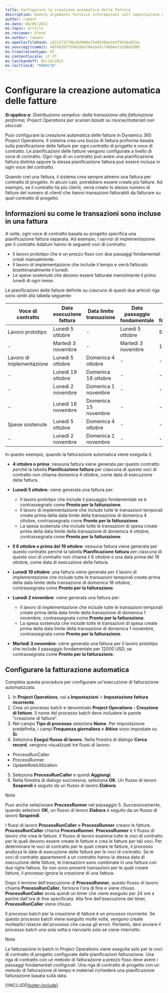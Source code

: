 ```yaml
---
title: Configurare la creazione automatica delle fatture
description: Questo argomento fornisce informazioni sull'impostazione e la configurazione della creazione automatica di fatture proforma.
author: rumant
ms.date: 04/05/2021
ms.topic: article
ms.reviewer: kfend
ms.author: rumant
ms.openlocfilehash: 2d212f2279b28d900e75d45386e343f95b8e825e
ms.sourcegitcommit: 40f68387f594180af64a5e5c748b6efa188bd300
ms.translationtype: HT
ms.contentlocale: it-IT
ms.lasthandoff: 05/10/2021
ms.locfileid: "6004176"
---
```

# <a name="set-up-automatic-invoice-creation"></a>Configurare la creazione automatica delle fatture 
 
_**Si applica a:** Distribuzione semplice: dalla transazione alla fatturazione proforma, Project Operations per scenari basati su risorse/materiali non stoccati_

Puoi configurare la creazione automatica delle fatture in Dynamics 365 Project Operations. Il sistema crea una bozza di fattura proforma basata sulla pianificazione delle fatture per ogni contratto di progetto e voce di contratto. Le pianificazioni delle fatture vengono configurate a livello di voce di contratto. Ogni riga di un contratto può avere una pianificazione fattura distinta oppure la stessa pianificazione fattura può essere inclusa in ogni voce del contratto.

Quando crei una fattura, il sistema crea sempre almeno una fattura per contratto di progetto. In alcuni casi, potrebbero essere create più fatture. Ad esempio, se il contratto ha più clienti, verrà creato lo stesso numero di fatture del numero di clienti che hanno transazioni fatturabili da fatturare su quel contratto di progetto.

## <a name="understand-how-transactions-are-included-on-an-invoice"></a>Informazioni su come le transazioni sono incluse in una fattura 

A volte, ogni voce di contratto basata su progetto specifica una pianificazione fattura separata. Ad esempio, i servizi di implementazione per il contratto Adatum hanno le seguenti voci di contratto:

- Il lavoro prototipo che è un prezzo fisso con due passaggi fondamentali creati manualmente.
- Il lavoro di implementazione che include il tempo e verrà fatturato bisettimanalmente il lunedì.
- Le spese sostenute che devono essere fatturate mensilmente il primo lunedì di ogni mese.

Le pianificazioni delle fatture definite su ciascuno di questi due articoli riga sono simili alla tabella seguente:

| Voce di contratto | Data esecuzione fattura | Data limite transazione | Data passaggio fondamentale | Importo passaggio fondamentale |
| --- | --- | --- | --- | --- |
| Lavoro prototipo | Lunedì 5 ottobre | - | Lunedì 5 ottobre | 5000 USD |
| - | Martedì 3 novembre | - | Martedì 3 novembre | 12,000 USD |
| Lavoro di implementazione | Lunedì 5 ottobre | Domenica 4 ottobre | - | - |
| - | Lunedì 19 ottobre | Domenica 18 ottobre | - | - |
| - | Lunedì 2 novembre | Domenica 1 novembre | - | - |
| - | Lunedì 16 novembre | Domenica 15 novembre | - | - |
| Spese sostenute | Lunedì 5 ottobre | Domenica 4 ottobre | - | - |
| - | Lunedì 2 novembre | Domenica 1 novembre | - | - |

In questo esempio, quando la fatturazione automatica viene eseguita il:

- **4 ottobre o prima**: nessuna fattura viene generata per questo contratto perché la tabella **Pianificazione fattura** per ciascuna di queste voci di contratto non chiama domenica 4 ottobre, come data di esecuzione della fattura.
- **Lunedì 5 ottobre**: viene generata una fattura per:

    - Il lavoro prototipo che include il passaggio fondamentale se è contrassegnato come **Pronto per la fatturazione**.
    - Il lavoro di implementazione che include tutte le transazioni temporali create prima della data limite della transazione di domenica 4 ottobre, contrassegnata come **Pronto per la fatturazione**.
    - La spesa sostenuta che include tutte le transazioni di spesa create prima della data limite della transazione di domenica 4 ottobre, contrassegnata come **Pronto per la fatturazione**.
  
- **Il 6 ottobre o prima del 19 ottobre**: nessuna fattura viene generata per questo contratto perché la tabella **Pianificazione fattura** per ciascuna di queste voci di contratto non chiama il 6 ottobre o una data prima del 19 ottobre, come data di esecuzione della fattura.
- **Lunedì 19 ottobre**: una fattura viene generata per il lavoro di implementazione che include tutte le transazioni temporali create prima della data limite della transazione di domenica 18 ottobre, contrassegnata come **Pronto per la fatturazione**.
- **Lunedì 2 novembre**: viene generata una fattura per:

    - Il lavoro di implementazione che include tutte le transazioni temporali create prima della data limite della transazione di domenica 1 novembre, contrassegnata come **Pronto per la fatturazione**.
    - La spesa sostenuta che include tutte le transazioni di spesa create prima della data limite della transazione di domenica 1 novembre, contrassegnata come **Pronto per la fatturazione**.

- **Martedì 3 novembre**: viene generata una fattura per il lavoro prototipo che include il passaggio fondamentale per 12000 USD, se contrassegnata come **Pronto per la fatturazione**.

## <a name="configure-automatic-invoicing"></a>Configurare la fatturazione automatica

Completa questa procedura per configurare un'esecuzione di fatturazione automatizzata.

1. In **Project Operations**, vai a **Impostazioni** > **Impostazione fattura ricorrente**.
2. Crea un processo batch e denominalo **Project Operations - Creazione di fatture**. Il nome del processo batch deve includere le parole "creazione di fatture".
3. Nel campo **Tipo di processo** seleziona **Nome**. Per impostazione predefinita, i campi **Frequenza giornaliera** e **Attivo** sono impostate su **Sì**.
4. Seleziona **Esegui flusso di lavoro**. Nella finestra di dialogo **Cerca record**, vengono visualizzati tre flussi di lavoro:

- ProcessRunCaller
- ProcessRunner
- UpdateRoleUtilization

5. Seleziona **ProcessRunCaller** e quindi **Aggiungi**.
6. Nella finestra di dialogo successiva, seleziona **OK**. Un flusso di lavoro **Sospendi** è seguito da un flusso di lavoro **Elabora**. 

> [!NOTE]
> Puoi anche selezionare **ProcessRunner** nel passaggio 5. Successivamente, quando selezioni **OK**, un flusso di lavoro **Elabora** è seguito da un flusso di lavoro **Sospendi**.

I flussi di lavoro **ProcessRunCaller** e **ProcessRunner** creano le fatture. **ProcessRunCaller** chiama **ProcessRunner**. **ProcessRunner** è il flusso di lavoro che crea le fatture. Il flusso di lavoro esamina tutte le voci di contratto per le quali devono essere create le fatture e crea le fatture per tali voci. Per determinare le voci di contratto per le quali creare le fatture, il processo analizza le date di esecuzione delle fatture per le voci di contratto. Se le voci di contratto appartenenti a un contratto hanno la stessa data di esecuzione delle fatture, le transazioni sono combinate in una fattura con due righe fattura. Se non sono presenti transazioni per le quali creare fatture, il processo ignora la creazione di una fattura.

Dopo il termine dell'esecuzione di **ProcessRunner**, questo flusso di lavoro chiama **ProcessRunCaller**, fornisce l'ora di fine e viene chiuso. **ProcessRunCaller** avvia quindi un timer che viene eseguito per 24 ore a partire dall'ora di fine specificata. Alla fine dell'esecuzione del timer, **ProcessRunCaller** viene chiuso.

Il processo batch per la creazione di fatture è un processo ricorrente. Se questo processo batch viene eseguito molte volte, vengono create molteplici istanze del processo che causa gli errori. Pertanto, devi avviare il processo batch una sola volta e riavviarlo solo se viene interrotto.

> [!NOTE]
> La fatturazione in batch in Project Operations viene eseguita solo per le voci di contratto di progetto configurate dalle pianificazioni fatturazione. Una riga di contratto con un metodo di fatturazione a prezzo fisso deve avere i passaggi fondamentali configurati. Una riga di contratto di progetto con un metodo di fatturazione di tempo e materiali richiederà una pianificazione fatturazione basata sulla data.


[!INCLUDE[footer-include](../../includes/footer-banner.md)]
